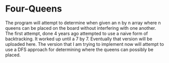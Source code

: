 ﻿# Four-Queens
T h e   p r o g r a m   w i l l   a t t e m p t   t o   d e t e r m i n e   w h e n   g i v e n   a n   n   b y   n   a r r a y   w h e r e   n   q u e e n s   c a n   b e   p l a c e d   o n   t h e   b o a r d   w i t h o u t   i n t e r f e r i n g   w i t h   o n e   a n o t h e r .   T h e   f i r s t   a t t e m p t ,   d o n e   4   y e a r s   a g o   a t t e m p t e d   t o   u s e   a   n a i v e   f o r m   o f   b a c k t r a c k i n g .   I t   w o r k e d   u p   u n t i l   a   7   b y   7 .   E v e n t u a l l y   t h a t   v e r s i o n   w i l l   b e   u p l o a d e d   h e r e .   T h e   v e r s i o n   t h a t   I   a m   t r y i n g   t o   i m p l e m e n t   n o w   w i l l   a t t e m p t   t o   u s e   a   D F S   a p p r o a c h   f o r   d e t e r m i n i n g   w h e r e   t h e   q u e e n s   c a n   p o s s i b l y   b e   p l a c e d .    
 